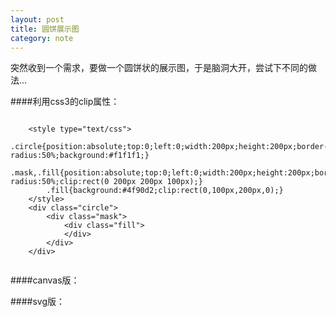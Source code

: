 ```yaml
---
layout: post
title: 圆饼展示图
category: note
---
```

突然收到一个需求，要做一个圆饼状的展示图，于是脑洞大开，尝试下不同的做法...




####利用css3的clip属性：

```

    <style type="text/css">
	    .circle{position:absolute;top:0;left:0;width:200px;height:200px;border-radius:50%;background:#f1f1f1;}
	    .mask,.fill{position:absolute;top:0;left:0;width:200px;height:200px;border-radius:50%;clip:rect(0 200px 200px 100px);}
	    .fill{background:#4f90d2;clip:rect(0,100px,200px,0);}
	</style>
    <div class="circle">
		<div class="mask">
			<div class="fill">
			</div>
		</div>
	</div>


```

####canvas版：

####svg版：

